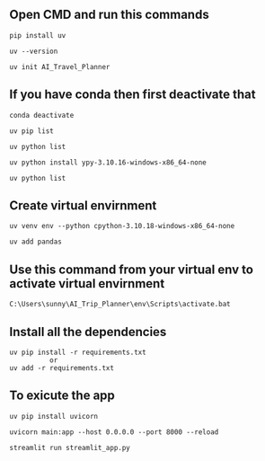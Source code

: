 ## Open CMD and run this commands
    pip install uv

    uv --version

    uv init AI_Travel_Planner


## If you have conda then first deactivate that
    conda deactivate

    uv pip list

    uv python list

    uv python install ypy-3.10.16-windows-x86_64-none

    uv python list

## Create virtual envirnment
    uv venv env --python cpython-3.10.18-windows-x86_64-none

    uv add pandas



## Use this command from your virtual env to activate virtual envirnment
    C:\Users\sunny\AI_Trip_Planner\env\Scripts\activate.bat

## Install all the dependencies
    uv pip install -r requirements.txt
              or 
    uv add -r requirements.txt



## To exicute the app

    uv pip install uvicorn

    uvicorn main:app --host 0.0.0.0 --port 8000 --reload

    streamlit run streamlit_app.py







